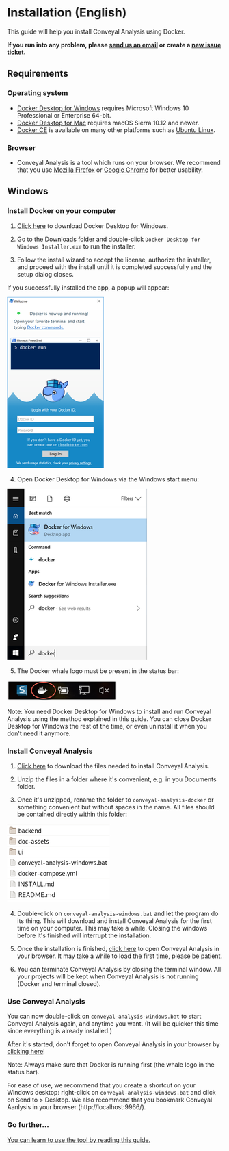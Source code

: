 # Installation (English)

This guide will help you install Conveyal Analysis using Docker.

**If you run into any problem, please [send us an email](mailto:johan.richer@jailbreak.paris?subject=Problem%20with%20conveyal-analysis-docker) or create a [new issue ticket](https://git.digitaltransport4africa.org/commons/conveyal-analysis-docker/issues/new).**

## Requirements

### Operating system
- [Docker Desktop for Windows](https://docs.docker.com/docker-for-windows/) requires Microsoft Windows 10 Professional or Enterprise 64-bit.
- [Docker Desktop for Mac](https://docs.docker.com/docker-for-mac/) requires macOS Sierra 10.12 and newer.
- [Docker CE](https://docs.docker.com/install/) is available on many other platforms such as [Ubuntu Linux](https://docs.docker.com/install/linux/docker-ce/ubuntu/#install-docker-ce).

### Browser
- Conveyal Analysis is a tool which runs on your browser. We recommend that you use [Mozilla Firefox](https://www.mozilla.org/firefox/) or [Google Chrome](https://www.google.com/chrome/) for better usability.

## Windows

### Install Docker on your computer

1. [Click here](https://download.docker.com/win/stable/Docker%20for%20Windows%20Installer.exe) to download Docker Desktop for Windows.

2. Go to the Downloads folder and double-click `Docker Desktop for Windows Installer.exe` to run the installer.

3. Follow the install wizard to accept the license, authorize the installer, and proceed with the install until it is completed successfully and the setup dialog closes.

If you successfully installed the app, a popup will appear:

![](/doc-assets/docker-app-welcome.png)

4. Open Docker Desktop for Windows via the Windows start menu:

![](/doc-assets/docker-app-search.png)

5. The Docker whale logo must be present in the status bar:

![](/doc-assets/whale-icon-systray.png)

Note: You need Docker Desktop for Windows to install and run Conveyal Analysis using the method explained in this guide. You can close Docker Desktop for Windows the rest of the time, or even uninstall it when you don't need it anymore.

### Install Conveyal Analysis

1. [Click here](https://git.digitaltransport4africa.org/commons/conveyal-analysis-docker/-/archive/master/conveyal-analysis-docker-master.zip) to download the files needed to install Conveyal Analysis.

2. Unzip the files in a folder where it's convenient, e.g. in you Documents folder.

3. Once it's unzipped, rename the folder to `conveyal-analysis-docker` or something convenient but without spaces in the name. All files should be contained directly within this folder:

![](/doc-assets/files.png)

4. Double-click on `conveyal-analysis-windows.bat` and let the program do its thing. This will download and install Conveyal Analysis for the first time on your computer. This may take a while. Closing the windows before it's finished will interrupt the installation.

5. Once the installation is finished, [click here](http://localhost:9966/) to open Conveyal Analysis in your browser. It may take a while to load the first time, please be patient.

6. You can terminate Conveyal Analysis by closing the terminal window. All your projects will be kept when Conveyal Analysis is not running (Docker and terminal closed).

### Use Conveyal Analysis

You can now double-click on `conveyal-analysis-windows.bat` to start Conveyal Analysis again, and anytime you want. (It will be quicker this time since everything is already installed.)

After it's started, don't forget to open Conveyal Analysis in your browser by [clicking here](http://localhost:9966/)!

Note: Always make sure that Docker is running first (the whale logo in the status bar).

For ease of use, we recommend that you create a shortcut on your Windows desktop: right-click on `conveyal-analysis-windows.bat` and click on Send to > Desktop. We also recommend that you bookmark Conveyal Aanlysis in your browser (http://localhost:9966/).

### Go further...

[You can learn to use the tool by reading this guide.](https://analysis-ui.readthedocs.io/en/latest/index.html)
